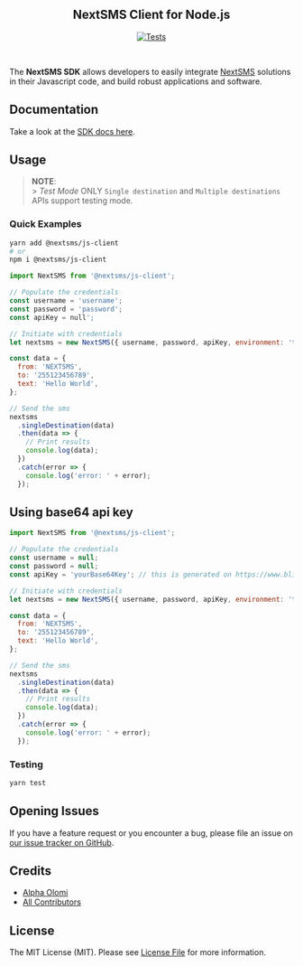 <h2 align="center"> NextSMS Client for Node.js</h2>

<p align="center"><a href="https://github.com/nextsms/js-client/actions/workflows/node.js.yml"><img src="https://github.com/nextsms/js-client/actions/workflows/node.js.yml/badge.svg" alt="Tests"></a></p>

<br>

The **NextSMS SDK** allows developers to easily integrate [NextSMS](https://nextsms.co.tz/) solutions in their Javascript code, and build robust applications and software.

## Documentation

Take a look at the [SDK docs here](hhttps://nextsms.github.io/js-client/).

## Usage

> **NOTE**: <br> > _Test Mode_ ONLY `Single destination` and `Multiple destinations` APIs support testing mode.

### Quick Examples

```sh
yarn add @nextsms/js-client
# or
npm i @nextsms/js-client
```

```js
import NextSMS from '@nextsms/js-client';

// Populate the credentials
const username = 'username';
const password = 'password';
const apiKey = null';

// Initiate with credentials
let nextsms = new NextSMS({ username, password, apiKey, environment: 'testing' });

const data = {
  from: 'NEXTSMS',
  to: '255123456789',
  text: 'Hello World',
};

// Send the sms
nextsms
  .singleDestination(data)
  .then(data => {
    // Print results
    console.log(data);
  })
  .catch(error => {
    console.log('error: ' + error);
  });
```

## Using base64 api key

```js
import NextSMS from '@nextsms/js-client';

// Populate the credentials
const username = null;
const password = null;
const apiKey = 'yourBase64Key'; // this is generated on https://www.blitter.se/utils/basic-authentication-header-generator/ as mentioned on nextsms api documentation.

// Initiate with credentials
let nextsms = new NextSMS({ username, password, apiKey, environment: 'testing' });

const data = {
  from: 'NEXTSMS',
  to: '255123456789',
  text: 'Hello World',
};

// Send the sms
nextsms
  .singleDestination(data)
  .then(data => {
    // Print results
    console.log(data);
  })
  .catch(error => {
    console.log('error: ' + error);
  });
```

### Testing

```bash
yarn test
```

## Opening Issues

If you have a feature request or you encounter a bug, please file an issue on [our issue tracker on GitHub](https://github.com/nextsms/js-client/issues).

## Credits

- [Alpha Olomi](https://github.com/alphaolomi)
- [All Contributors](../../contributors)

## License

The MIT License (MIT). Please see [License File](LICENSE.md) for more information.
